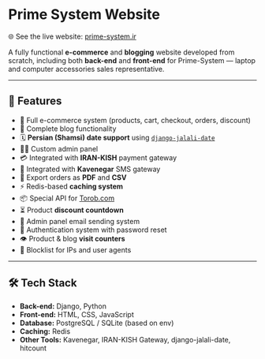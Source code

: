 # Prime System Website

🌐 See the live website: [prime-system.ir](https://prime-system.ir)

A fully functional **e-commerce** and **blogging** website developed from scratch, including both **back-end** and **front-end** for Prime-System — laptop and computer accessories sales representative.

---

## 🚀 Features

- 🛒 Full e-commerce system (products, cart, checkout, orders, discount)
- 📝 Complete blog functionality
- 🗓️ **Persian (Shamsi) date support** using [`django-jalali-date`](https://pypi.org/project/django-jalali-date/)
- 🧑‍💻 Custom admin panel
- 💳 Integrated with **IRAN-KISH** payment gateway
- 📲 Integrated with **Kavenegar** SMS gateway
- 📄 Export orders as **PDF** and **CSV**
- ⚡ Redis-based **caching system**
- 📦 Special API for [Torob.com](https://torob.com)
- ⏳ Product **discount countdown**
- 📧 Admin panel email sending system
- 🔐 Authentication system with password reset
- 👁️ Product & blog **visit counters**
- 🚫 Blocklist for IPs and user agents

---

## 🛠️ Tech Stack

- **Back-end:** Django, Python
- **Front-end:** HTML, CSS, JavaScript
- **Database:** PostgreSQL / SQLite (based on env)
- **Caching:** Redis
- **Other Tools:** Kavenegar, IRAN-KISH Gateway, django-jalali-date, hitcount
